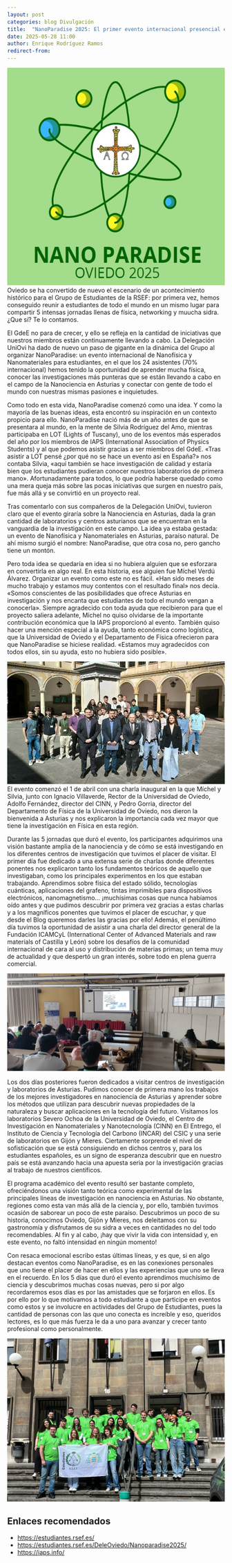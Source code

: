 ```yaml
---
layout: post
categories: blog Divulgación
title:  "NanoParadise 2025: El primer evento internacional presencial en la historia del GdeE"
date: 2025-05-28 11:00
author: Enrique Rodríguez Ramos
redirect-from:
---
```

<section class="blog">

<p class="clearfix">
  <img src="/img/blog/2025-05-28-Nanoparadise/Nanoparadise_Logo.jpg" alt="Logo de NanoParadise 2025" class="img-left">
  Oviedo se ha convertido de nuevo el escenario de un acontecimiento histórico para el Grupo de Estudiantes de la RSEF: por primera vez, hemos conseguido reunir a estudiantes de todo el mundo en un mismo lugar para compartir 5 intensas jornadas llenas de física, networking y muucha sidra. ¿Que sí? Te lo contamos.
</p>

<p>
  El GdeE no para de crecer, y ello se refleja en la cantidad de iniciativas que nuestros miembros están continuamente llevando a cabo. La Delegación UniOvi ha dado de nuevo un paso de gigante en la dinámica del Grupo al organizar NanoParadise: un evento internacional de Nanofísica y Nanomateriales para estudiantes, en el que los 24 asistentes (70% internacional) hemos tenido la oportunidad de aprender mucha física, conocer las investigaciones más punteras que se están llevando a cabo en el campo de la Nanociencia en Asturias y conectar con gente de todo el mundo con nuestras mismas pasiones e inquietudes.
</p>

<p>
  Como todo en esta vida, NanoParadise comenzó como una idea. Y como la mayoría de las buenas ideas, esta encontró su inspiración en un contexto propicio para ello. NanoParadise nació más de un año antes de que se presentara al mundo, en la mente de Silvia Rodríguez del Amo, mientras participaba en LOT (Lights of Tuscany), uno de los eventos más esperados del año por los miembros de IAPS (International Association of Physics Students) y al que podemos asistir gracias a ser miembros del GdeE. «Tras asistir a LOT pensé ¿por qué no se hace un evento así en España?» nos contaba Silvia, «aquí también se hace investigación de calidad y estaría bien que los estudiantes pudieran conocer nuestros laboratorios de primera mano». Afortunadamente para todos, lo que podría haberse quedado como una mera queja más sobre las pocas iniciativas que surgen en nuestro país, fue más allá y se convirtió en un proyecto real.
</p>

<p>
  Tras comentarlo con sus compañeros de la Delegación UniOvi, tuvieron claro que el evento giraría sobre la Nanociencia en Asturias, dada la gran cantidad de laboratorios y centros asturianos que se encuentran en la vanguardia de la investigación en este campo. La idea ya estaba gestada: un evento de Nanofísica y Nanomateriales en Asturias, paraíso natural. De ahí mismo surgió el nombre: NanoParadise, que otra cosa no, pero gancho tiene un montón.
</p>

<p>
  Pero toda idea se quedaría en idea si no hubiera alguien que se esforzara en convertirla en algo real. En esta historia, ese alguien fue Míchel Verdú Álvarez. Organizar un evento como este no es fácil.  «Han sido meses de mucho trabajo y estamos muy contentos con el resultado final» nos decía. «Somos conscientes de las posibilidades que ofrece Asturias en investigación y nos encanta que estudiantes de todo el mundo vengan a conocerla».  Siempre agradecido con toda ayuda que recibieron para que el proyecto saliera adelante, Míchel no quiso olvidarse de la importante contribución económica que la IAPS proporcionó al evento. También quiso hacer una mención especial a la ayuda, tanto económica como logística, que la Universidad de Oviedo y el Departamento de Física ofrecieron para que NanoParadise se hiciese realidad. «Estamos muy agradecidos con todos ellos, sin su ayuda, esto no hubiera sido posible».
</p>

<p class="clearfix">
  <img src="/img/blog/2025-05-28-Nanoparadise/Nanoparadise_Rector.jpg" alt="Participantes con el Rector de la Universidad de Oviedo" class="img-right">
  El evento comenzó el 1 de abril con una charla inaugural en la que Míchel y Silvia, junto con Ignacio Villaverde, Rector de la Universidad de Oviedo, Adolfo Fernández, director del CINN, y Pedro Gorria, director del Departamento de Física de la Universidad de Oviedo, nos dieron la bienvenida a Asturias y nos explicaron la importancia cada vez mayor que tiene la investigación en Física en esta región.
</p>

<p>
  Durante las 5 jornadas que duró el evento, los participantes adquirimos una visión bastante amplia de la nanociencia y de cómo se está investigando en los diferentes centros de investigación que tuvimos el placer de visitar. El primer día fue dedicado a una extensa serie de charlas donde diferentes ponentes nos explicaron tanto los fundamentos teóricos de aquello que investigaban, como los principales experimentos en los que estaban trabajando. Aprendimos sobre física del estado sólido, tecnologías cuánticas, aplicaciones del grafeno, tintas imprimibles para dispositivos electrónicos, nanomagnetismo… ¡muchísimas cosas que nunca habíamos oído antes y que pudimos descubrir por primera vez gracias a estas charlas y a los magníficos ponentes que tuvimos el placer de escuchar, y que desde el Blog queremos darles las gracias por ello! Además, el penúltimo día tuvimos la oportunidad de asistir a una charla del director general de la Fundación ICAMCyL (International Center of Advanced Materials and raw materials of Castilla y León) sobre los desafíos de la comunidad internacional de cara al uso y distribución de materias primas; un tema muy de actualidad y que despertó un gran interés, sobre todo en plena guerra comercial.
</p>

<img src="/img/blog/2025-05-28-Nanoparadise/Nanoparadise_Charla.jpg" alt="Sesión de charlas dentro del aula" class="img-center">

<p>
  Los dos días posteriores fueron dedicados a visitar centros de investigación y laboratorios de Asturias. Pudimos conocer de primera mano los trabajos de los mejores investigadores en nanociencia de Asturias y aprender sobre los métodos que utilizan para descubrir nuevas propiedades de la naturaleza y buscar aplicaciones en la tecnología del futuro. Visitamos los laboratorios Severo Ochoa de la Universidad de Oviedo, el Centro de Investigación en Nanomateriales y Nanotecnología (CINN) en El Entrego, el Instituto de Ciencia y Tecnología del Carbono (INCAR) del CSIC y una serie de laboratorios en Gijón y Mieres. Ciertamente sorprende el nivel de sofisticación que se está consiguiendo en dichos centros y, para los estudiantes españoles, es un signo de esperanza descubrir que en nuestro país se está avanzando hacia una apuesta seria por la investigación gracias al trabajo de nuestros científicos.
</p>

<p>
  El programa académico del evento resultó ser bastante completo, ofreciéndonos una visión tanto teórica como experimental de las principales líneas de investigación en nanociencia en Asturias. No obstante, regiones como esta van más allá de la ciencia y, por ello, también tuvimos ocasión de saborear un poco de este paraíso. Descubrimos un poco de su historia, conocimos Oviedo, Gijón y Mieres, nos deleitamos con su gastronomía y disfrutamos de su sidra a veces en cantidades no del todo recomendables. Al fin y al cabo, ¡hay que vivir la vida con intensidad y, en este evento, no faltó intensidad en ningún momento!
</p>

<p>
  Con resaca emocional escribo estas últimas líneas, y es que, si en algo destacan eventos como NanoParadise, es en las conexiones personales que uno tiene el placer de hacer en ellos y las experiencias que uno se lleva en el recuerdo. En los 5 días que duró el evento aprendimos muchísimo de ciencia y descubrimos muchas cosas nuevas, pero si por algo recordaremos esos días es por las amistades que se forjaron en ellos. Es por ello por lo que motivamos a todo estudiante a que participe en eventos como estos y se involucre en actividades del Grupo de Estudiantes, pues la cantidad de personas con las que uno conecta es increíble y eso, queridos lectores, es lo que más fuerza le da a uno para avanzar y crecer tanto profesional como personalmente.
</p>

<img src="/img/blog/2025-05-28-Nanoparadise/Nanoparadise_Final.jpeg" alt="Foto oficial de participantes de NanoParadise 2025" class="img-center-large">

<h2>Enlaces recomendados</h2>
<ul>
  <li><a href="https://estudiantes.rsef.es/">https://estudiantes.rsef.es/</a></li>
  <li><a href="https://estudiantes.rsef.es/DeleOviedo/Nanoparadise2025/">https://estudiantes.rsef.es/DeleOviedo/Nanoparadise2025/</a></li>
  <li><a href="https://iaps.info/">https://iaps.info/</a></li>
</ul>
</section>
